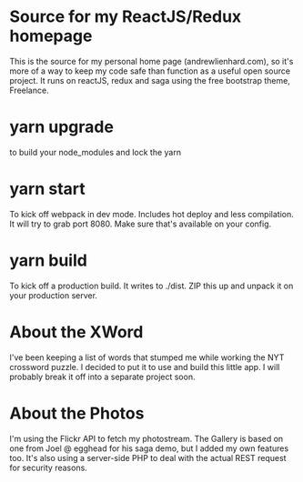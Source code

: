 # Source for my ReactJS/Redux homepage
This is the source for my personal home page (andrewlienhard.com), so it's more of a way to keep my code safe than function as a useful open source project. It runs on reactJS, redux and saga using the free bootstrap theme, Freelance.

# yarn upgrade
to build your node_modules and lock the yarn

# yarn start 
To kick off webpack in dev mode. Includes hot deploy and less compilation. It will try to grab port 8080. Make sure that's available on your config.

# yarn build 
To kick off a production build. It writes to ./dist. ZIP this up and unpack it on your production server.

# About the XWord
I've been keeping a list of words that stumped me while working the NYT crossword puzzle. I decided to put it to use and build this little app. I will probably break it off into a separate project soon.

# About the Photos
I'm using the Flickr API to fetch my photostream. The Gallery is based on one from Joel @ egghead for his saga demo, but I added my own features too. It's also using a server-side PHP to deal with the actual REST request for security reasons.



